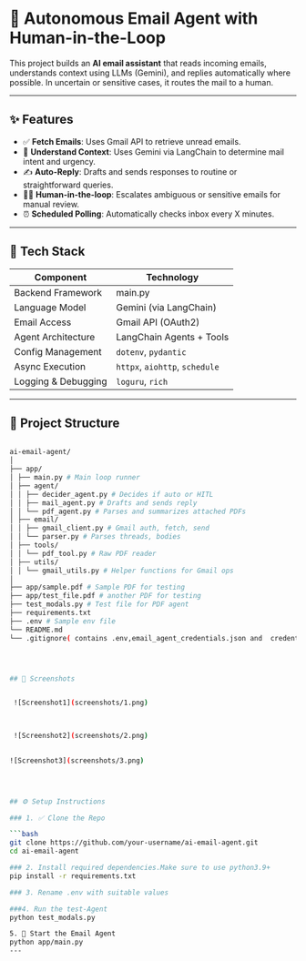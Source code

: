 ﻿# 📧 Autonomous Email Agent with Human-in-the-Loop

This project builds an **AI email assistant** that reads incoming emails, understands context using LLMs (Gemini), and replies automatically where possible. In uncertain or sensitive cases, it routes the mail to a human.

---

## ✨ Features

- ✅ **Fetch Emails**: Uses Gmail API to retrieve unread emails.
- 🧠 **Understand Context**: Uses Gemini via LangChain to determine mail intent and urgency.
- ✍️ **Auto-Reply**: Drafts and sends responses to routine or straightforward queries.
- 👨‍💼 **Human-in-the-loop**: Escalates ambiguous or sensitive emails for manual review.
- ⏰ **Scheduled Polling**: Automatically checks inbox every X minutes.

---

## 🧱 Tech Stack

| Component            | Technology                      |
|---------------------|----------------------------------|
| Backend Framework    | main.py                          |
| Language Model       | Gemini (via LangChain)           |
| Email Access         | Gmail API (OAuth2)               |
| Agent Architecture   | LangChain Agents + Tools         |
| Config Management    | `dotenv`, `pydantic`             |
| Async Execution      | `httpx`, `aiohttp`, `schedule`   |
| Logging & Debugging  | `loguru`, `rich`                 |

---

## 📁 Project Structure

```bash

ai-email-agent/
│
├── app/
│ ├── main.py # Main loop runner
│ ├── agent/
│ │ ├── decider_agent.py # Decides if auto or HITL
│ │ ├── mail_agent.py # Drafts and sends reply
│ │ └── pdf_agent.py # Parses and summarizes attached PDFs
│ ├── email/
│ │ ├── gmail_client.py # Gmail auth, fetch, send
│ │ └── parser.py # Parses threads, bodies
│ ├── tools/
│ │ └── pdf_tool.py # Raw PDF reader
│ ├── utils/
│ │ └── gmail_utils.py # Helper functions for Gmail ops
│
├── app/sample.pdf # Sample PDF for testing
├── app/test_file.pdf # another PDF for testing
├── test_modals.py # Test file for PDF agent
├── requirements.txt
├── .env # Sample env file
└── README.md
└── .gitignore( contains .env,email_agent_credentials.json and  credentials.json )




## 📱 Screenshots


 ![Screenshot1](screenshots/1.png)

  

 ![Screenshot2](screenshots/2.png)  
  

![Screenshot3](screenshots/3.png)  
  



## ⚙️ Setup Instructions

### 1. ✅ Clone the Repo

```bash
git clone https://github.com/your-username/ai-email-agent.git
cd ai-email-agent

### 2. Install required dependencies.Make sure to use python3.9+
pip install -r requirements.txt

### 3. Rename .env with suitable values

###4. Run the test-Agent
python test_modals.py

5. 🚀 Start the Email Agent
python app/main.py
---
